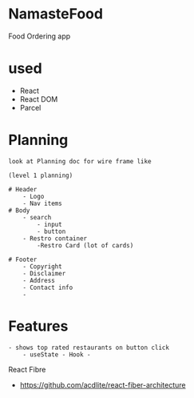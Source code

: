 # NamasteFood

Food Ordering app

# used

- React
- React DOM
- Parcel

# Planning

    look at Planning doc for wire frame like

    (level 1 planning)

    # Header
        - Logo
        - Nav items
    # Body
        - search
            - input
            - button
        - Restro container
            -Restro Card (lot of cards)

    # Footer
        - Copyright
        - Disclaimer
        - Address
        - Contact info
        -

# Features

    - shows top rated restaurants on button click
        - useState - Hook -

React Fibre

- https://github.com/acdlite/react-fiber-architecture
